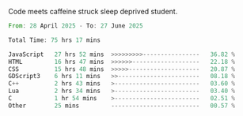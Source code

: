 Code meets caffeine struck sleep deprived student.

<!--START_SECTION:waka-->

```rust
From: 28 April 2025 - To: 27 June 2025

Total Time: 75 hrs 17 mins

JavaScript   27 hrs 52 mins  >>>>>>>>>----------------   36.82 %
HTML         16 hrs 47 mins  >>>>>>-------------------   22.18 %
CSS          15 hrs 48 mins  >>>>>--------------------   20.87 %
GDScript3    6 hrs 11 mins   >>-----------------------   08.18 %
C++          2 hrs 43 mins   >------------------------   03.60 %
Lua          2 hrs 34 mins   >------------------------   03.40 %
C            1 hr 54 mins    >------------------------   02.51 %
Other        25 mins         -------------------------   00.57 %
```

<!--END_SECTION:waka-->
